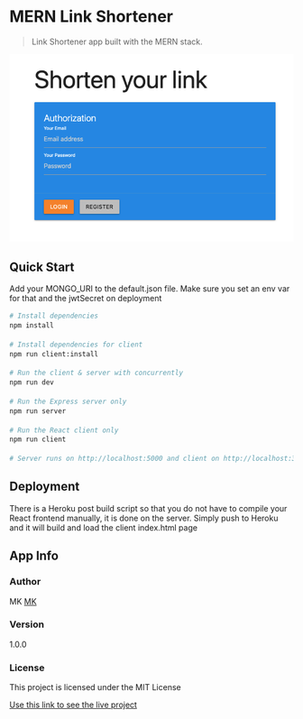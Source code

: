 # MERN Link Shortener

> Link Shortener app built with the MERN stack.

![](link-app.png)

## Quick Start

Add your MONGO_URI to the default.json file. Make sure you set an env var for that and the jwtSecret on deployment

```bash
# Install dependencies
npm install

# Install dependencies for client
npm run client:install

# Run the client & server with concurrently
npm run dev

# Run the Express server only
npm run server

# Run the React client only
npm run client

# Server runs on http://localhost:5000 and client on http://localhost:3000
```

## Deployment

There is a Heroku post build script so that you do not have to compile your React frontend manually, it is done on the server. Simply push to Heroku and it will build and load the client index.html page

## App Info

### Author

MK
[MK](https://github.com/kalapyha)

### Version

1.0.0

### License

This project is licensed under the MIT License

[Use this link to see the live project](https://link-shortener-apl.herokuapp.com/)

